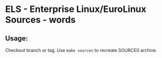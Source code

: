 # ELS - Enterprise Linux/EuroLinux Sources - words
 
## Usage:
  Checkout branch or tag. Use `make sources` to recreate  SOURCE0 archive.
